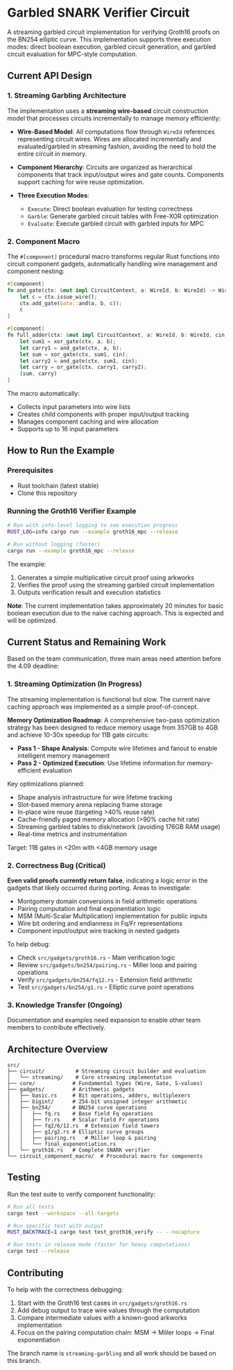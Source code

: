 # Garbled SNARK Verifier Circuit

A streaming garbled circuit implementation for verifying Groth16 proofs on the BN254 elliptic curve. This implementation supports three execution modes: direct boolean execution, garbled circuit generation, and garbled circuit evaluation for MPC-style computation.

## Current API Design

### 1. Streaming Garbling Architecture

The implementation uses a **streaming wire-based** circuit construction model that processes circuits incrementally to manage memory efficiently:

- **Wire-Based Model**: All computations flow through `WireId` references representing circuit wires. Wires are allocated incrementally and evaluated/garbled in streaming fashion, avoiding the need to hold the entire circuit in memory.

- **Component Hierarchy**: Circuits are organized as hierarchical components that track input/output wires and gate counts. Components support caching for wire reuse optimization.

- **Three Execution Modes**:
  - `Execute`: Direct boolean evaluation for testing correctness
  - `Garble`: Generate garbled circuit tables with Free-XOR optimization  
  - `Evaluate`: Execute garbled circuit with garbled inputs for MPC

### 2. Component Macro

The `#[component]` procedural macro transforms regular Rust functions into circuit component gadgets, automatically handling wire management and component nesting:

```rust
#[component]
fn and_gate(ctx: &mut impl CircuitContext, a: WireId, b: WireId) -> WireId {
    let c = ctx.issue_wire();
    ctx.add_gate(Gate::and(a, b, c));
    c
}

#[component]
fn full_adder(ctx: &mut impl CircuitContext, a: WireId, b: WireId, cin: WireId) -> (WireId, WireId) {
    let sum1 = xor_gate(ctx, a, b);
    let carry1 = and_gate(ctx, a, b);
    let sum = xor_gate(ctx, sum1, cin);
    let carry2 = and_gate(ctx, sum1, cin);
    let carry = or_gate(ctx, carry1, carry2);
    (sum, carry)
}
```

The macro automatically:
- Collects input parameters into wire lists
- Creates child components with proper input/output tracking
- Manages component caching and wire allocation
- Supports up to 16 input parameters

## How to Run the Example

### Prerequisites
- Rust toolchain (latest stable)
- Clone this repository

### Running the Groth16 Verifier Example

```bash
# Run with info-level logging to see execution progress
RUST_LOG=info cargo run --example groth16_mpc --release

# Run without logging (faster)
cargo run --example groth16_mpc --release
```

The example:
1. Generates a simple multiplicative circuit proof using arkworks
2. Verifies the proof using the streaming garbled circuit implementation
3. Outputs verification result and execution statistics

**Note**: The current implementation takes approximately 20 minutes for basic boolean execution due to the naive caching approach. This is expected and will be optimized.

## Current Status and Remaining Work

Based on the team communication, three main areas need attention before the 4.09 deadline:

### 1. Streaming Optimization (In Progress)
The streaming implementation is functional but slow. The current naive caching approach was implemented as a simple proof-of-concept. 

**Memory Optimization Roadmap**: A comprehensive two-pass optimization strategy has been designed to reduce memory usage from 357GB to 4GB and achieve 10-30x speedup for 11B gate circuits:

- **Pass 1 - Shape Analysis**: Compute wire lifetimes and fanout to enable intelligent memory management
- **Pass 2 - Optimized Execution**: Use lifetime information for memory-efficient evaluation

Key optimizations planned:
- Shape analysis infrastructure for wire lifetime tracking
- Slot-based memory arena replacing frame storage
- In-place wire reuse (targeting >40% reuse rate)
- Cache-friendly paged memory allocation (>90% cache hit rate)
- Streaming garbled tables to disk/network (avoiding 176GB RAM usage)
- Real-time metrics and instrumentation

Target: 11B gates in <20m with <4GB memory usage

### 2. Correctness Bug (Critical)
**Even valid proofs currently return false**, indicating a logic error in the gadgets that likely occurred during porting. Areas to investigate:
- Montgomery domain conversions in field arithmetic operations
- Pairing computation and final exponentiation logic
- MSM (Multi-Scalar Multiplication) implementation for public inputs
- Wire bit ordering and endianness in Fq/Fr representations
- Component input/output wire tracking in nested gadgets

To help debug:
- Check `src/gadgets/groth16.rs` - Main verification logic
- Review `src/gadgets/bn254/pairing.rs` - Miller loop and pairing operations
- Verify `src/gadgets/bn254/fq12.rs` - Extension field arithmetic
- Test `src/gadgets/bn254/g1.rs` - Elliptic curve point operations

### 3. Knowledge Transfer (Ongoing)
Documentation and examples need expansion to enable other team members to contribute effectively.

## Architecture Overview

```
src/
├── circuit/          # Streaming circuit builder and evaluation
│   └── streaming/    # Core streaming implementation
├── core/            # Fundamental types (Wire, Gate, S-values)
├── gadgets/         # Arithmetic gadgets
│   ├── basic.rs     # Bit operations, adders, multiplexers
│   ├── bigint/      # 254-bit unsigned integer arithmetic
│   ├── bn254/       # BN254 curve operations
│   │   ├── fq.rs    # Base field Fq operations
│   │   ├── fr.rs    # Scalar field Fr operations
│   │   ├── fq2/6/12.rs  # Extension field towers
│   │   ├── g1/g2.rs # Elliptic curve groups
│   │   ├── pairing.rs   # Miller loop & pairing
│   │   └── final_exponentiation.rs
│   └── groth16.rs   # Complete SNARK verifier
└── circuit_component_macro/  # Procedural macro for components
```

## Testing

Run the test suite to verify component functionality:

```bash
# Run all tests
cargo test --workspace --all-targets

# Run specific test with output
RUST_BACKTRACE=1 cargo test test_groth16_verify -- --nocapture

# Run tests in release mode (faster for heavy computations)
cargo test --release
```

## Contributing

To help with the correctness debugging:
1. Start with the Groth16 test cases in `src/gadgets/groth16.rs`
2. Add debug output to trace wire values through the computation
3. Compare intermediate values with a known-good arkworks implementation
4. Focus on the pairing computation chain: MSM → Miller loops → Final exponentiation

The branch name is `streaming-garbling` and all work should be based on this branch.
